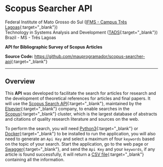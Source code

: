 # Scopus Searcher API

Federal Institute of Mato Grosso do Sul ([IFMS - Campus Três Lagoas](https://www.ifms.edu.br/campi/campus-tres-lagoas){:target="\_blank"}) <br/>
Technology in Systems Analysis and Development ([TADS](https://www.ifms.edu.br/campi/campus-tres-lagoas/cursos/graduacao/analise-e-desenvolvimento-de-sistemas){:target="\_blank"}) <br/>
Brazil - MS - Três Lagoas <br/>

**API for Bibliographic Survey of Scopus Articles** <br/>

**Source Code:** <https://github.com/mauprogramador/scopus-searcher-api>{:target="\_blank"}

---

## Overview

This **API** was developed to facilitate the search for articles for research and the development of theoretical references for articles and final papers. It will use the [Scopus Search API](https://dev.elsevier.com/documentation/SCOPUSSearchAPI.wadl){:target="\_blank"}, maintained by the [Elsevier](https://www.elsevier.com/pt-br){:target="\_blank"} company, to enable searches in the [Scopus](https://www.scopus.com/home.uri){:target="\_blank"} cluster, which is the largest database of abstracts and citations of quality research literature and sources on the web.

To perform the search, you will need [Python3](https://www.python.org/){:target="\_blank"} or [Docker](https://www.docker.com/){:target="\_blank"} to be installed to run the application, you will also need to generate an `Api Key` and select a maximum of four `keywords` based on the topic of your search. Start the application, go to the web page or [Swagger](https://github.com/swagger-api/swagger-ui){:target="\_blank"}, and send the `Api Key` and your `keywords`, if any article is found successfully, it will return a [CSV file](https://pt.wikipedia.org/wiki/Comma-separated_values){:target="\_blank"} containing all the information.
